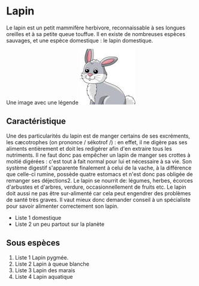 # Lapin


Le lapin est un petit mammifère herbivore, reconnaissable à ses longues oreilles et à sa petite queue touffue. Il en existe de nombreuses espèces sauvages, et une espèce domestique : le lapin domestique.


Une image avec une légende
![lapin](lapin.jpeg)

## Caractéristique
Une des particularités du lapin est de manger certains de ses excréments, les cæcotrophes (on prononce / sékotrof /) : en effet, il ne digère pas ses aliments entièrement et doit les redigérer afin d'en extraire tous les nutriments. Il ne faut donc pas empêcher un lapin de manger ses crottes à moitié digérées : c'est tout à fait normal pour lui et nécessaire à sa vie. Son système digestif s'apparente finalement à celui de la vache, à la différence que celle-ci rumine, possède quatre estomacs et n'est donc pas obligée de remanger ses déjections2. Le lapin se nourrit de: légumes, herbes, écorces d'arbustes et d'arbres, verdure, occasionnellement de fruits etc. Le lapin doit aussi ne pas être sur-alimenté car cela peut engendrer des problèmes de santé très graves. Il vaut mieux donc demander conseil à un spécialiste pour savoir alimenter correctement son lapin.

- Liste 1 domestique 
- Liste 2 un peu partout sur la planète

## Sous espèces

1. Liste 1 Lapin pygmée.
2. Liste 2 Lapin à queue blanche
3. Liste 3 Lapin des marais
4. Liste 4 Lapin aquatique
